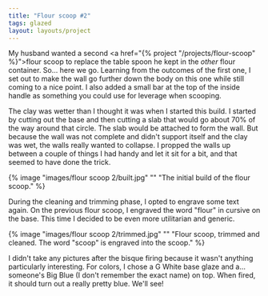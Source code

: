 ```yaml
---
title: "Flour scoop #2"
tags: glazed
layout: layouts/project
---
```


My husband wanted a second <a href="{% project "/projects/flour-scoop" %}">flour
scoop</a> to replace the table spoon he kept in the _other_ flour container.
So... here we go. Learning from the outcomes of the first one, I set out to make
the wall go further down the body on this one while still coming to a nice
point. I also added a small bar at the top of the inside handle as something you
could use for leverage when scooping.

The clay was wetter than I thought it was when I started this build. I started
by cutting out the base and then cutting a slab that would go about 70% of the
way around that circle. The slab would be attached to form the wall. But because
the wall was not complete and didn't support itself and the clay was wet, the
walls really wanted to collapse. I propped the walls up between a couple of
things I had handy and let it sit for a bit, and that seemed to have done the
trick.

{% image "images/flour scoop 2/built.jpg" "" "The initial build of the flour scoop." %}

During the cleaning and trimming phase, I opted to engrave some text again. On
the previous flour scoop, I engraved the word "flour" in cursive on the base.
This time I decided to be even more utilitarian and generic.

{% image "images/flour scoop 2/trimmed.jpg" "" "Flour scoop, trimmed and cleaned. The word \"scoop\" is engraved into the scoop." %}

I didn't take any pictures after the bisque firing because it wasn't anything
particularly interesting. For colors, I chose a G White base glaze and a...
someone's Big Blue (I don't remember the exact name) on top. When fired, it
should turn out a really pretty blue. We'll see!
